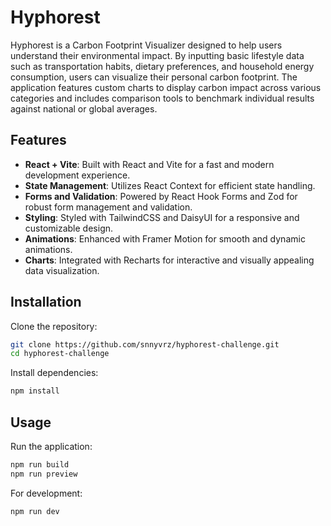 # Hyphorest

Hyphorest is a Carbon Footprint Visualizer designed to help users understand their environmental impact. By inputting basic lifestyle data such as transportation habits, dietary preferences, and household energy consumption, users can visualize their personal carbon footprint. The application features custom charts to display carbon impact across various categories and includes comparison tools to benchmark individual results against national or global averages.

## Features

- **React + Vite**: Built with React and Vite for a fast and modern development experience.
- **State Management**: Utilizes React Context for efficient state handling.
- **Forms and Validation**: Powered by React Hook Forms and Zod for robust form management and validation.
- **Styling**: Styled with TailwindCSS and DaisyUI for a responsive and customizable design.
- **Animations**: Enhanced with Framer Motion for smooth and dynamic animations.
- **Charts**: Integrated with Recharts for interactive and visually appealing data visualization.

## Installation

Clone the repository:

```bash
git clone https://github.com/snnyvrz/hyphorest-challenge.git
cd hyphorest-challenge
```

Install dependencies:

```bash
npm install
```

## Usage

Run the application:

```bash
npm run build
npm run preview
```

For development:

```bash
npm run dev
```
